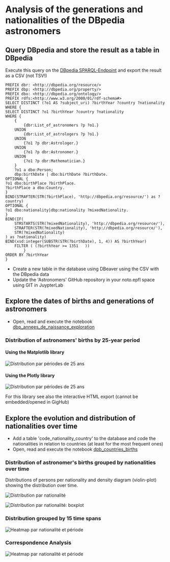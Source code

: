 # Analysis of the generations and nationalities of the DBpedia astronomers



## Query DBpedia and store the result as a table in DBpedia


Execute this query on the [DBpedia SPARQL-Endpoint](https://dbpedia.org/sparql) and export the result as a CSV (not TSV!)


    PREFIX dbr: <http://dbpedia.org/resource/>
    PREFIX dbp: <http://dbpedia.org/property/>
    PREFIX dbo: <http://dbpedia.org/ontology/>
    PREFIX rdfs:<http://www.w3.org/2000/01/rdf-schema#>
    SELECT DISTINCT (?o1 AS ?subject_uri) ?birthYear ?country ?nationality
    WHERE {
    SELECT DISTINCT ?o1 ?birthYear ?country ?nationality
    WHERE { 
        {
            {dbr:List_of_astronomers ?p ?o1.}
        UNION
            {dbr:List_of_astrologers ?p ?o1.}
        UNION
            {?o1 ?p dbr:Astrologer.}
        UNION
            {?o1 ?p dbr:Astronomer.}
        UNION
            {?o1 ?p dbr:Mathematician.}
        }
        ?o1 a dbo:Person;
        dbp:birthDate | dbo:birthDate ?birthDate.
    OPTIONAL {
    ?o1 dbo:birthPlace ?birthPlace.
    ?birthPlace a dbo:Country.
    }
    BIND(STRAFTER(STR(?birthPlace), 'http://dbpedia.org/resource/') as ?country)
    OPTIONAL {
    ?o1 dbo:nationality|dbp:nationality ?mixedNationality.
    }
    BIND(IF(
        STRSTARTS(STR(?mixedNationality), 'http://dbpedia.org/resource/'), 
        STRAFTER(STR(?mixedNationality), 'http://dbpedia.org/resource/'), 
        STR(?mixedNationality)
    ) as ?nationality)
    BIND(xsd:integer(SUBSTR(STR(?birthDate), 1, 4)) AS ?birthYear)
        FILTER ( (?birthYear >= 1351   )) 
            }
    ORDER BY ?birthYear
    }






* Create a new table in the database using DBeaver using the CSV with the DBpedia data
* Update the 'Astronomers' GitHub repository in your noto.epfl space using GIT in JuypterLab 



## Explore the dates of births and generations of astronomers

* Open, read and execute the notebook [dbp_annees_de_naissance_exploration](https://github.com/Sciences-historiques-numeriques/astronomers/blob/main/notebooks_jupyter/dbpedia_exploration/dbp_annees_de_naissance_exploration.ipynb)


### Distribution of astronomers' births by 25-year period

#### Using the Matplotlib library
![Distribution par périodes de 25 ans](https://raw.github.com/Sciences-historiques-numeriques/astronomers/master/notebooks_jupyter/dbpedia_exploration/pictures/birth_years_plt_20241208.png)

#### Using the Plotly library
![Distribution par périodes de 25 ans](https://raw.github.com/Sciences-historiques-numeriques/astronomers/master/notebooks_jupyter/dbpedia_exploration/pictures/birth_years_20241208.png)

For this library see also the interactive HTML export (cannot be embedded/opened in GigHub)


 ## Explore the evolution and distribution of nationalities over time

 * Add a table 'code_nationality_country' to the database and code the nationalities in relation to countries (at least for the most frequent ones)
 * Open, read and execute the notebook [dpb_countries_births](https://github.com/Sciences-historiques-numeriques/astronomers/blob/main/notebooks_jupyter/dbpedia_exploration/dpb_countries_births.ipynb)


### Distribution of astronomer's births grouped by nationalities over time

Distributions of persons per nationality and density diagram (violin-plot) showing the distribution over time.

![Distribution par nationalité](https://raw.github.com/Sciences-historiques-numeriques/astronomers/master/notebooks_jupyter/dbpedia_exploration/pictures/natio_code_birth_year_20241209.png)

![Distribution par nationalité: boxplot](https://raw.github.com/Sciences-historiques-numeriques/astronomers/master/notebooks_jupyter/dbpedia_exploration/pictures/natio_code_birth_boxplot_20241216.png)

### Distribution grouped by 15 time spans 

![Heatmap par nationalité et période](https://raw.github.com/Sciences-historiques-numeriques/astronomers/master/notebooks_jupyter/dbpedia_exploration/pictures/natio_code_birth_period_20241216.png)


### Correspondence Analysis

![Heatmap par nationalité et période](https://raw.github.com/Sciences-historiques-numeriques/astronomers/master/notebooks_jupyter/dbpedia_exploration/pictures/Corresp_analysis_20241216.png)

